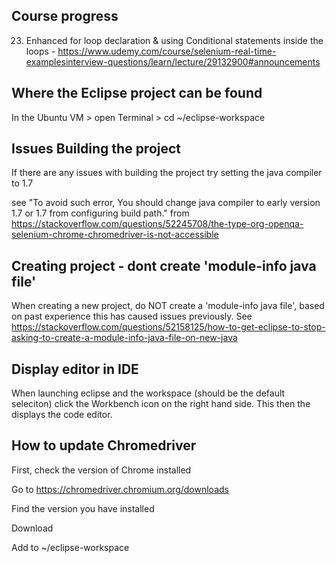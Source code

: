 ## Course progress
23. Enhanced for loop declaration & using Conditional statements inside the loops - https://www.udemy.com/course/selenium-real-time-examplesinterview-questions/learn/lecture/29132900#announcements

## Where the Eclipse project can be found
In the Ubuntu VM > open Terminal > cd ~/eclipse-workspace

## Issues Building the project

If there are any issues with building the project try setting the java compiler to 1.7

see "To avoid such error, You should change java compiler to early version 1.7 or 1.7 from configuring build path." from https://stackoverflow.com/questions/52245708/the-type-org-openqa-selenium-chrome-chromedriver-is-not-accessible

## Creating project - dont create 'module-info java file'

When creating a new project, do NOT create a 'module-info java file', based on past experience this has caused issues previously. See https://stackoverflow.com/questions/52158125/how-to-get-eclipse-to-stop-asking-to-create-a-module-info-java-file-on-new-java

## Display editor in IDE
When launching eclipse and the workspace (should be the default seleciton) click the Workbench icon on the right hand side. This then the displays the code editor.

## How to update Chromedriver

First, check the version of Chrome installed

Go to https://chromedriver.chromium.org/downloads

Find the version you have installed

Download 

Add to ~/eclipse-workspace

